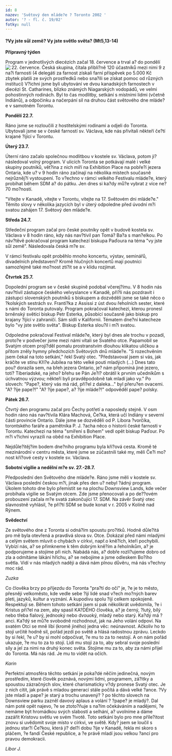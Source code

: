 ```yaml
---
id: 8
nazev: 'Světový den mláde?e ? Toronto 2002 '
autor: '? - fl. č. 19/02'
fotky: null
---
```

<h4>?Vy jste sůl země? Vy jste světlo světa? (Mt5,13-14)</h4><p>
<p>
<b>Přípravný týden</b><p>
<p>
Program v jednotlivých diecézích začal 18. července a trval a? do pondělí 22. července.<img src="obr/2002_toronto.gif" align="left"> Česká skupina, čítala přibli?ně 120 účastníků mezi nimi 9 z na?i farnosti (4 delegáti za farnost získali farní příspěvek po 5.000 Kč zbytek platili ze svých prostředků nebo sna?ili se získat pomoc od různých instituci) V?ichni jsme byli ubytování ve dvou kanadských farnostech v diecézi St. Catharines, blízko známých Niagarských vodopádů, ve velmi pohostinných rodinách. Byl to čas modlitby, setkání s místními lidmi (včetně Indiánů), a odpočinku a načerpání sil na druhou část světového dne mláde?e v samotném Torontu. <p>
<p>
<b>Pondělí 22.7.</b><p>
<p>
Ráno jsme se rozloučili z hostitelskými rodinami a odjeli do Toronta. Ubytovali jsme se v české farností sv. Václava, kde nás přivítali někteří če?tí krajané ?ijící v Torontu.<p>
<p>
<b>Úterý 23.7.</b><p>
<p>
Úterní ráno začalo společnou modlitbou v kostele sv. Václava,  potom ji? následoval volný program. V ulicích Toronta se potkávají malé i velké skupiny poutníků, vět?ina z nich míří na Exhibition Place na pobře?í jezera Ontaria, kde u? v 9 hodin ráno začínají na několika místech současně nejrůzněj?í vystoupení. To v?echno v rámci velkého Festivalu mláde?e, který probíhat během SDM a? do pátku. Jen dnes si ka?dy mů?e vybrat z více ne? 70 mo?ností. <p>
<p>
"Vítejte v Kanadě, vítejte v Torontu, vítejte na 17. Světovém dni mláde?e." Těmito slovy v několika jazycích byl v úterý odpoledne před úvodní m?i svatou zahájen 17. Světový den mláde?e.<p>
<p>
<b>Středa 24.7.</b><p>
<p>
Středeční program začal pro české poutníky opět v budově kostela sv. Václava v 8 hodin ráno, kdy nás nav?tívil pan Tomá? Ba?a s man?elkou. Po náv?těvě pokračoval program katechezí biskupa Paďoura na téma "vy jste sůl země". Následovala česká m?e sv.<p>
<p>
V rámci festivalu opět proběhlo mnoho koncertu, výstav, seminářů, divadelních představení? Kromě hlučných koncertů mají poutníci samozřejmě také mo?nost zti?it se a v klidu rozjímat.<p>
<p>
<b>Čtvrtek 25.7.</b><p>
<p>
Dopolední program se v české skupině podobal včerej?ímu. V 8 hodin nás nav?tívil zástupce českého velvyslance v Kanadě, při?li nás pozdravit i zástupci slovenských poutníků s biskupem a dozvěděli jsme se také něco o ?kolských sestrách sv. Franti?ka z Assissi z úst dvou řeholních sester, které s námi do Toronta putovaly. Program pokračoval katechezi, kterou pronesl brněnský světící biskup Petr Esterka, působící současně jako biskup pro krajany ?ijící v zahraničí. Sám sídlí v Kalifornii. Tématem dne?ní katecheze bylo "vy jste světlo světa". Biskup Esterka slou?il i m?i svatou.  <p>
<p>
Odpoledne pokračoval Festival mláde?e, který byl dnes ale trochu v pozadí, proto?e v podvečer jsme mezi námi vítali se Svatého otce. Papamobil se Svatým otcem projí?děl pomalu prostranstvím dlouhou klikatou uličkou a přitom zněly hymny předchozích Světových dnů mláde?e. "S rozechvěním jsem čekal na toto setkání," řekl Svatý otec. "Představoval jsem si vás, jak kráčíte ve stínu Kří?e Jubilea na této velké pouti mladých (...) Dnes tato pou? dorazila sem, na břeh jezera Ontario, je? nám připomíná jiné jezero, toti? Tiberiadské, na jeho? břehu se Pán Je?í? obrátil k prvním učedníkům s úchvatnou výzvou; někteří byli pravděpodobně tak mladí jako vy." Po slovech: "Pape?, který vás má rád, při?el z daleka..." byl přeru?en ovacemi. "A? ?ije pape?!" "A? ?ije pape?, a? ?ije mláde?!" odpověděl pape? polsky. <p>
<p>
<b>Pátek 26.7.</b><p>
<p>
Čtvrtý den programu začal pro Čechy potřetí a naposledy stejně. V osm hodin ráno nás nav?tívila Klára Machová, Če?ka, která učí Indiány v severní části provincie Ontario. Dále jsme se dozvěděli od P. Libora ?vorčíka, torontského faráře a pamětníka P. J. ?acha něco o historii české farnosti v Torontu. Katechezi na téma "smíření s Bohem" vedl opět biskup Paďour. Po m?i v?ichni vyrazili na oběd na Exhibition Place. <p>
<p>
Nejdůle?itěj?ím bodem dne?ního programu byla kří?ová cesta. Kromě té mezinárodní v centru města, které jsme se zúčastnili také my, měli Če?i mo?nost kří?ové cesty v kostele sv. Václava.<p>
<p>
<b>Sobotní vigilie a nedělní m?e sv. 27.-28.7.</b><p>
<p>
Předposlední den Světového dne mláde?e. Ráno jsme měli v kostele sv. Václava poslední českou m?i, jinak přes den u? nebyl ?ádný program. Úkolem tohoto dne bylo přemístit se na plochu Downsview Lands, kde večer probíhala vigilie se Svatým otcem. Zde jsme přenocovali a po de??ovém probouzení začala m?e svatá zakončující 17. SDM. Na závěr Svatý otec slavnostně vyhlásil, ?e pří?tí SDM se bude konat v r. 2005 v Kolíně nad Rýnem.<p>
<p>
<b>Svědectví</b><p>
<p>
Ze světového dne z Toronta si odná?ím spoustu pro?itků. Hodně důle?itá pro mě byla otevřená a pravdivá slova sv. Otce. Dokázal před námi mladými a celým světem mluvit o chybách v církvi, např.o kně?ích, kteří pochybili. Vybízí nás, a? se přimkneme k těm dobrým kně?ím a řeholníkům, a? je podporujeme a stojíme při nich. Nabádá nás, a? dobře rozli?ujeme dobro od zla a odmítáme lákání hříchu, a? se nebojíme a jsme odleskem Bo?ího světla. Vidí v nás mladých naději a dává nám plnou důvěru, má nás v?echny moc rád.<p>
<p>
<i>Zuzka</i> <p>
<p>
Co člověka brzy po příjezdu do Toronta "pra?tí do očí" je, ?e je to město, přesněji velkoměsto, kde vedle sebe ?ijí lidé snad v?ech mo?ných barev pleti, jazyků, kultur a vyznání. A kupodivu spolu ?ijí celkem spokojeně. Respektují se. Během tohoto setkání jsem si pak několikrát uvědomila, ?e i Kristus při?el na zem, aby spasil KA?DÉHO člověka, a? je černý, ?lutý, bílý nebo třeba fialový, jednooký nebo dvouoký, mladý nebo starý. Ka?dý má ?anci. Ka?dý se mů?e svobodně rozhodnout, jak na Jeho volání odpoví. Na svatém Otci se mně líbí (kromě jiného) jedna věc: neúnavnost. Ačkoliv ho to stojí určitě hodně sil, pořád jezdí po světě a hlásá radostnou zprávu. Leckdo by si řekl, ?e u? by si mohl odpočívat, ?e mu to za to nestojí. A on nám pořád ukazuje, ?e mu to za to stojí. Lidi mu stojí za to, aby sebral svoje poslední síly a jel za nimi na druhý konec světa. Stojíme mu za to, aby za námi přijel do Toronta. Má nás rád. Je mu to vidět na očích.<p>
<p>
<i>Karin</i> <p>
<p>
Perfektní atmosféra těchto setkání je poka?dé něčím jedinečná, novým prostředím, které člověk poznává, novými lidmi, programem, zá?itky a spoustou zázračných slov, které charismaticky v?dy pronese Svatý otec. Je z nich cítit, jak právě s mladou generací stále počítá a dává velké ?ance.  ?Vy jste mladí a pape? je starý a trochu unavený? ? po těchto slovech na Downsview parku zazněl davový aplaus a volání ? ?pape? je mladý?. Dal nám poté opět najevo, ?e se ztoto?ňuje s na?ím očekáváním a nadějemi, ?e nemáme být hromádkou svých slabostí a selhání, a? uvolníme a dáme zazářit Kristovu světlu ve svém ?ivotě. Toto setkání bylo pro mne příle?itost znovu si uvědomit svoje místo v církvi, ve světě. Kdy? jsem se loučil s jednou star?í Če?kou, která ji? del?í dobu ?ije v Kanadě, řekla mi skoro s pláčem, ?e fandí České republice, a ?e právě mladí jsou velkou ?ancí pro pravou demokracii.<p>
<p>
<i>Libor J.</i><p>
